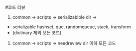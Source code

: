 #코드 리뷰
1. common -> scripts -> serializablble dir -> 
- serializable hashset, que, randomqueue, stack, transform
- (dictinary 제외 모든 코드)
1. common -> scripts -> needreview dir 이하 모든 코드